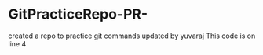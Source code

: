 # GitPracticeRepo-PR-
created a repo to practice git commands
updated by yuvaraj
This code is on line 4 
